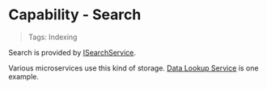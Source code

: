 # Capability - Search

> Tags: Indexing

Search is provided by [ISearchService](../ref/hydrogen-2.0/Search.Abstractions.md).

Various microservices use this kind of storage. [Data Lookup Service](../dir/common/README.md) is one example.